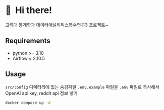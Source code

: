 # 👋&nbsp; Hi there!

고려대 통계학과 데이터애널리틱스특수연구3 프로젝트~

## Requirements

- python >= 3.10
- Airflow = 2.10.5

## Usage
<code>src/config</code> 디렉터리에 있는 숨김파일 <code>.env.example</code> 파일을 <code>.env</code> 파일로 복사해서 OpenAI api key, reddit api 정보 넣기
```bash
docker compose up -d
```


